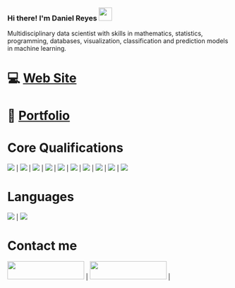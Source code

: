 ### Hi there! I'm Daniel Reyes <img src="https://github.com/l33pif/l33pif/blob/master/Images/Hi.gif" width="30" height="30">

Multidisciplinary data scientist with skills in mathematics, statistics, programming, databases, visualization, classification and prediction models in machine learning.

# :computer: [Web Site](https://danieldhats7.github.io/portfolio2.0/) 
# :briefcase: [Portfolio](https://danieldhats7.github.io/) 

# Core Qualifications

<img src="https://img.shields.io/badge/-Python-brightgreen"> | <img src="https://img.shields.io/badge/-Pandas-blue"> | <img src="https://img.shields.io/badge/-Sklearn-yellow"> | <img src="https://img.shields.io/badge/-SQL-orange"> | <img src="https://img.shields.io/badge/-Pytorch-lightgrey"> | <img src="https://img.shields.io/badge/-ELT-lightgrey"> | <img src="https://img.shields.io/badge/-TensorFlow-lightgrey"> | <img src="https://img.shields.io/badge/-Pipelines-orange"> | <img src="https://img.shields.io/badge/-AWS-brightgreen"> | <img src="https://img.shields.io/badge/-Docker-blue"> 

# Languages

<img src="https://img.shields.io/badge/-Spanish-blue"> | <img src="https://img.shields.io/badge/-English_B1-red">

# Contact me
   
<a href="https://www.linkedin.com/in/danieldhats7" target="_blank"><img src="https://img.shields.io/badge/linkedin-%230077B5.svg?&style=for-the-badge&logo=linkedin&logoColor=white" height="41" width="174"></a> | <a href="https://twitter.com/danieldhats7" target="_blank"><img src="https://img.shields.io/badge/twitter-%231DA1F2.svg?&style=for-the-badge&logo=twitter&logoColor=white" height="41" width="174"></a> | <a href="https://www.instagram.com/danieldhats_/" target="_blank">
